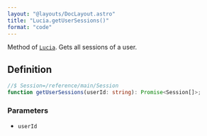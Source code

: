 ```yaml
---
layout: "@layouts/DocLayout.astro"
title: "Lucia.getUserSessions()"
format: "code"
---
```


Method of [`Lucia`](/reference/main/Lucia). Gets all sessions of a user.

## Definition

```ts
//$ Session=/reference/main/Session
function getUserSessions(userId: string): Promise<Session[]>;
```

### Parameters

- `userId`
